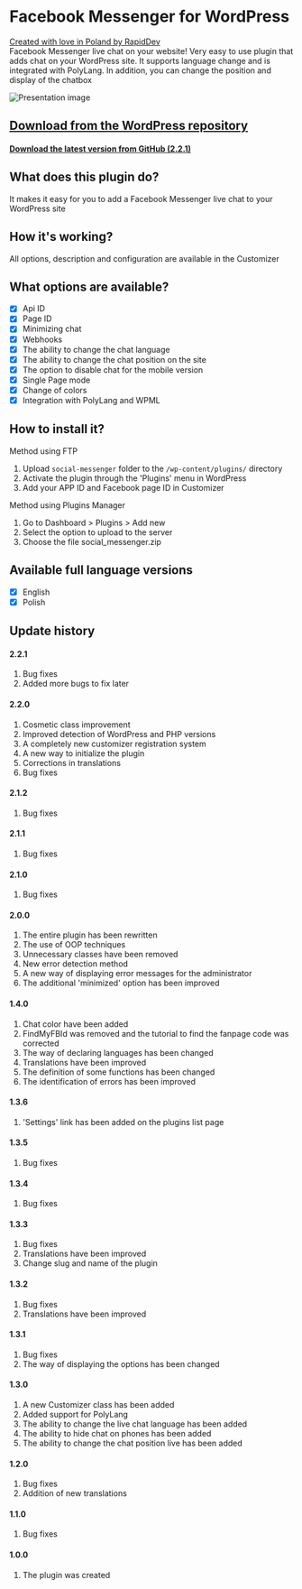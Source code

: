 # Facebook Messenger for WordPress
[Created with love in Poland by RapidDev](http://rapiddev.pl/)<br />
Facebook Messenger live chat on your website! Very easy to use plugin that adds chat on your WordPress site. It supports language change and is integrated with PolyLang. In addition, you can change the position and display of the chatbox

![Presentation image](https://ps.w.org/social-messenger/assets/banner-772x250.png)


## [Download from the WordPress repository](https://wordpress.org/plugins/social-messenger/)
#### [Download the latest version from GitHub (2.2.1)](https://github.com/rapiddev/social-messenger/releases/tag/2.2.1)

## What does this plugin do?
It makes it easy for you to add a Facebook Messenger live chat to your WordPress site

## How it's working?
All options, description and configuration are available in the Customizer

## What options are available?
- [x] Api ID
- [x] Page ID
- [x] Minimizing chat
- [x] Webhooks
- [x] The ability to change the chat language
- [x] The ability to change the chat position on the site
- [x] The option to disable chat for the mobile version
- [x] Single Page mode
- [x] Change of colors
- [x] Integration with PolyLang and WPML

## How to install it?
Method using FTP
1. Upload `social-messenger` folder to the `/wp-content/plugins/` directory
2. Activate the plugin through the 'Plugins' menu in WordPress
3. Add your APP ID and Facebook page ID in Customizer

Method using Plugins Manager
1. Go to Dashboard > Plugins > Add new
2. Select the option to upload to the server
3. Choose the file social_messenger.zip

## Available full language versions
- [x] English
- [x] Polish

## Update history
#### 2.2.1
1. Bug fixes
2. Added more bugs to fix later
#### 2.2.0
1. Cosmetic class improvement
2. Improved detection of WordPress and PHP versions
3. A completely new customizer registration system
4. A new way to initialize the plugin
5. Corrections in translations
6. Bug fixes
#### 2.1.2
1. Bug fixes
#### 2.1.1
1. Bug fixes
#### 2.1.0
1. Bug fixes
#### 2.0.0
1. The entire plugin has been rewritten
2. The use of OOP techniques
3. Unnecessary classes have been removed
4. New error detection method
5. A new way of displaying error messages for the administrator
6. The additional 'minimized' option has been improved
#### 1.4.0
1. Chat color have been added
2. FindMyFBId was removed and the tutorial to find the fanpage code was corrected
3. The way of declaring languages has been changed
4. Translations have been improved
5. The definition of some functions has been changed
6. The identification of errors has been improved
#### 1.3.6
1. 'Settings' link has been added on the plugins list page
#### 1.3.5
1. Bug fixes
#### 1.3.4
1. Bug fixes
#### 1.3.3
1. Bug fixes
2. Translations have been improved
3. Change slug and name of the plugin
#### 1.3.2
1. Bug fixes
2. Translations have been improved
#### 1.3.1
1. Bug fixes
2. The way of displaying the options has been changed
#### 1.3.0
1. A new Customizer class has been added
2. Added support for PolyLang
3. The ability to change the live chat language has been added
4. The ability to hide chat on phones has been added
5. The ability to change the chat position live has been added
#### 1.2.0
1. Bug fixes
2. Addition of new translations
#### 1.1.0
1. Bug fixes
#### 1.0.0
1. The plugin was created
